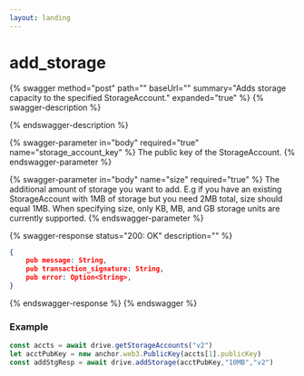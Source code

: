 ```yaml
---
layout: landing
---
```


# add\_storage

{% swagger method="post" path="" baseUrl="" summary="Adds storage capacity to the specified StorageAccount." expanded="true" %}
{% swagger-description %}

{% endswagger-description %}

{% swagger-parameter in="body" required="true" name="storage_account_key" %}
The public key of the StorageAccount.
{% endswagger-parameter %}

{% swagger-parameter in="body" name="size" required="true" %}
The additional amount of storage you want to add. E.g if you have an existing StorageAccount with 1MB of storage but you need 2MB total, size should equal 1MB. When specifying size, only KB, MB, and GB storage units are currently supported.
{% endswagger-parameter %}

{% swagger-response status="200: OK" description="" %}
```json
{
    pub message: String,
    pub transaction_signature: String,
    pub error: Option<String>,
}
```
{% endswagger-response %}
{% endswagger %}

### Example

```javascript
const accts = await drive.getStorageAccounts("v2")
let acctPubKey = new anchor.web3.PublicKey(accts[1].publicKey)
const addStgResp = await drive.addStorage(acctPubKey,"10MB","v2")
```
